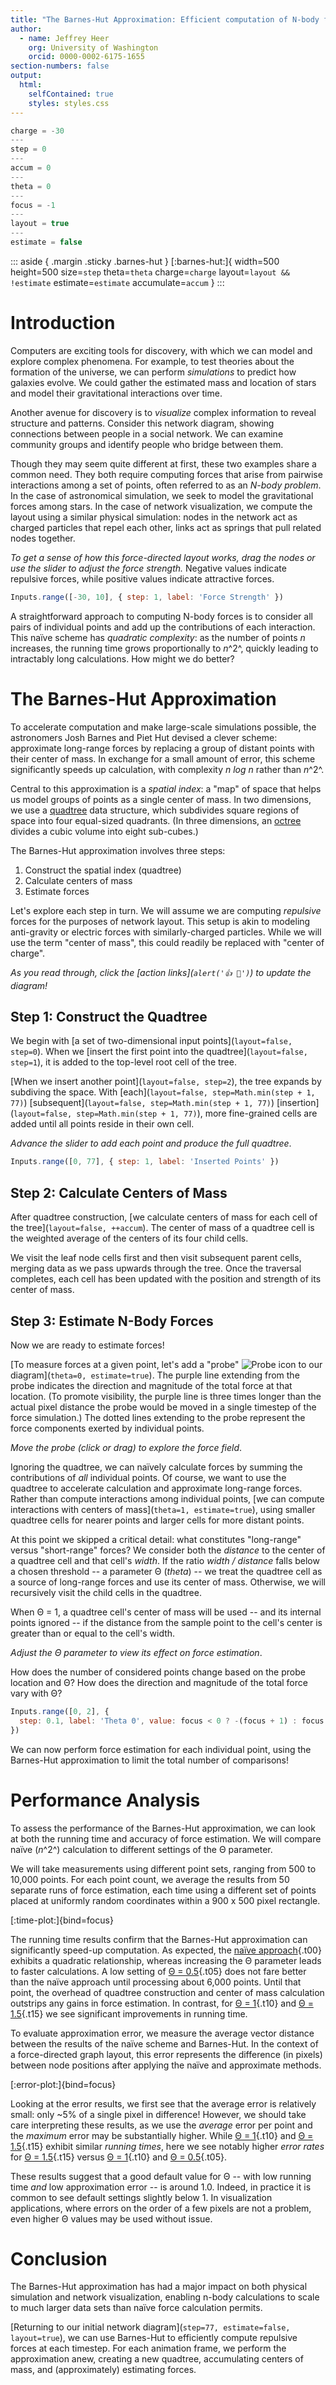 ```yaml
---
title: "The Barnes-Hut Approximation: Efficient computation of N-body forces"
author:
  - name: Jeffrey Heer
    org: University of Washington
    orcid: 0000-0002-6175-1655
section-numbers: false
output:
  html:
    selfContained: true
    styles: styles.css
---
```


~~~ js { hide=true }
charge = -30
---
step = 0
---
accum = 0
---
theta = 0
---
focus = -1
---
layout = true
---
estimate = false
~~~

::: aside { .margin .sticky .barnes-hut }
[:barnes-hut:]{
  width=500
  height=500
  size=`step`
  theta=`theta`
  charge=`charge`
  layout=`layout && !estimate`
  estimate=`estimate`
  accumulate=`accum`
}
:::

# Introduction

Computers are exciting tools for discovery, with which we can model and explore complex phenomena.
For example, to test theories about the formation of the universe, we can perform _simulations_ to predict how galaxies evolve.
We could gather the estimated mass and location of stars and model their gravitational interactions over time.

Another avenue for discovery is to _visualize_ complex information to reveal structure and patterns.
Consider this network diagram, showing connections between people in a social network. We can examine community groups and identify people who bridge between them.

Though they may seem quite different at first, these two examples share a common need.
They both require computing forces that arise from pairwise interactions among a set of points, often referred to as an _N-body problem_.
In the case of astronomical simulation, we seek to model the gravitational forces among stars.
In the case of network visualization, we compute the layout using a similar physical simulation: nodes in the network act as charged particles that repel each other, links act as springs that pull related nodes together.

_To get a sense of how this force-directed layout works, drag the nodes or use the slider to adjust the force strength._
Negative values indicate repulsive forces, while positive values indicate attractive forces.

~~~ js {bind=charge}
Inputs.range([-30, 10], { step: 1, label: 'Force Strength' })
~~~

A straightforward approach to computing N-body forces is to consider all pairs of individual points and add up the contributions of each interaction.
This naïve scheme has _quadratic complexity_: as the number of points _n_ increases, the running time grows proportionally to _n_^2^, quickly leading to intractably long calculations.
How might we do better?

# The Barnes-Hut Approximation

To accelerate computation and make large-scale simulations possible, the astronomers Josh Barnes and Piet Hut devised a clever scheme: approximate long-range forces by replacing a group of distant points with their center of mass.
In exchange for a small amount of error, this scheme significantly speeds up calculation, with complexity _n log n_ rather than _n_^2^.

Central to this approximation is a _spatial index_: a "map" of space that helps us model groups of points as a single center of mass.
In two dimensions, we use a [quadtree](https://en.wikipedia.org/wiki/Quadtree) data structure, which subdivides square regions of space into four equal-sized quadrants.
(In three dimensions, an [octree](https://en.wikipedia.org/wiki/Octree) divides a cubic volume into eight sub-cubes.)

The Barnes-Hut approximation involves three steps:

1. Construct the spatial index (quadtree)
2. Calculate centers of mass
3. Estimate forces

Let's explore each step in turn.
We will assume we are computing _repulsive_ forces for the purposes of network layout.
This setup is akin to modeling anti-gravity or electric forces with similarly-charged particles.
While we will use the term "center of mass", this could readily be replaced with "center of charge".

_As you read through, click the [action links](`alert('👍 🎉')`) to update the diagram!_

## Step 1: Construct the Quadtree

We begin with [a set of two-dimensional input points](`layout=false, step=0`).
When we [insert the first point into the quadtree](`layout=false, step=1`), it is added to the top-level root cell of the tree.

[When we insert another point](`layout=false, step=2`), the tree expands by subdiving the space.
With
[each](`layout=false, step=Math.min(step + 1, 77)`)
[subsequent](`layout=false, step=Math.min(step + 1, 77)`)
[insertion](`layout=false, step=Math.min(step + 1, 77)`),
more fine-grained cells are added until all points reside in their own cell.

_Advance the slider to add each point and produce the full quadtree_.

~~~ js {bind=step}
Inputs.range([0, 77], { step: 1, label: 'Inserted Points' })
~~~

## Step 2: Calculate Centers of Mass

After quadtree construction, [we calculate centers of mass for each cell of the tree](`layout=false, ++accum`).
The center of mass of a quadtree cell is the weighted average of the centers of its four child cells.

We visit the leaf node cells first and then visit subsequent parent cells, merging data as we pass upwards through the tree.
Once the traversal completes, each cell has been updated with the position and strength of its center of mass.

## Step 3: Estimate N-Body Forces

Now we are ready to estimate forces!

[To measure forces at a given point, let's add a "probe" ![Probe icon](probe.svg) to our diagram](`theta=0, estimate=true`).
The purple line extending from the probe indicates the direction and magnitude of the total force at that location.
(To promote visibility, the purple line is three times longer than the actual pixel distance the probe would be moved in a single timestep of the force simulation.)
The dotted lines extending to the probe represent the force components exerted by individual points.

_Move the probe (click or drag) to explore the force field_.

Ignoring the quadtree, we can naïvely calculate forces by summing the contributions of _all_ individual points.
Of course, we want to use the quadtree to accelerate calculation and approximate long-range forces.
Rather than compute interactions among individual points, [we can compute interactions with centers of mass](`theta=1, estimate=true`), using smaller quadtree cells for nearer points and larger cells for more distant points.

At this point we skipped a critical detail: what constitutes "long-range" versus "short-range" forces?
We consider both the _distance_ to the center of a quadtree cell and that cell's _width_.
If the ratio _width / distance_ falls below a chosen threshold -- a parameter Θ (_theta_) -- we treat the quadtree cell as a source of long-range forces and use its center of mass.
Otherwise, we will recursively visit the child cells in the quadtree.

When Θ = 1, a quadtree cell's center of mass will be used -- and its internal points ignored -- if the distance from the sample point to the cell's center is greater than or equal to the cell's width.

_Adjust the Θ parameter to view its effect on force estimation_.

How does the number of considered points change based on the probe location and Θ?
How does the direction and magnitude of the total force vary with Θ?

~~~ js { bind-set=theta }
Inputs.range([0, 2], {
  step: 0.1, label: 'Theta Θ', value: focus < 0 ? -(focus + 1) : focus
})
~~~

We can now perform force estimation for each individual point, using the Barnes-Hut approximation to limit the total number of comparisons!

# Performance Analysis

To assess the performance of the Barnes-Hut approximation, we can look at
both the running time and accuracy of force estimation.
We will compare naïve (_n_^2^) calculation to different settings of the Θ parameter.

We will take measurements using different point sets, ranging from 500 to 10,000 points.
For each point count, we average the results from 50 separate runs of force estimation, each time using a different set of points placed at uniformly random coordinates within a 900 x 500 pixel rectangle.

[:time-plot:]{bind=focus}

The running time results confirm that the Barnes-Hut approximation can significantly speed-up computation.
As expected, the [naïve approach](`focus=0`){.t00} exhibits a quadratic relationship, whereas increasing the Θ parameter leads to faster calculations.
A low setting of [Θ = 0.5](`focus=0.5`){.t05} does not fare better than the naïve approach until processing about 6,000 points.
Until that point, the overhead of quadtree construction and center of mass calculation outstrips any gains in force estimation.
In contrast, for [Θ = 1](`focus=1`){.t10} and [Θ = 1.5](`focus=1.5`){.t15} we see significant improvements in running time.

To evaluate approximation error, we measure the average vector distance between the results of the naïve scheme and Barnes-Hut.
In the context of a force-directed graph layout, this error represents the difference (in pixels) between node positions after applying the naïve and approximate methods.

[:error-plot:]{bind=focus}

Looking at the error results, we first see that the average error is relatively small: only ~5% of a single pixel in difference!
However, we should take care interpreting these results, as we use the _average_ error per point and the _maximum_ error may be substantially higher.
While [Θ = 1](`focus=1`){.t10} and [Θ = 1.5](`focus=1.5`){.t15} exhibit similar _running times_, here we see notably higher _error rates_ for [Θ = 1.5](`focus=1.5`){.t15} versus [Θ = 1](`focus=1`){.t10} and [Θ = 0.5](`focus=0.5`){.t05}.

These results suggest that a good default value for Θ -- with low running time _and_ low approximation error -- is around 1.0.
Indeed, in practice it is common to see default settings slightly below 1.
In visualization applications, where errors on the order of a few pixels are not a problem, even higher Θ values may be used without issue.

# Conclusion

The Barnes-Hut approximation has had a major impact on both physical simulation and network visualization, enabling n-body calculations to scale to much larger data sets than naïve force calculation permits.

[Returning to our initial network diagram](`step=77, estimate=false, layout=true`), we can use Barnes-Hut to efficiently compute repulsive forces at each timestep.
For each animation frame, we perform the approximation anew, creating a new quadtree, accumulating centers of mass, and (approximately) estimating forces.
